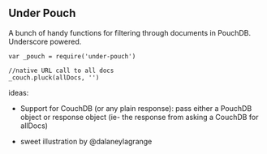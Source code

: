 ##  Under Pouch

A bunch of handy functions for filtering through documents in PouchDB. Underscore powered. 

```
var _pouch = require('under-pouch')

//native URL call to all docs
_couch.pluck(allDocs, '')
```

    
ideas:  
- Support for CouchDB (or any plain response): pass either a PouchDB object or response object (ie- the response from asking a CouchDB for allDocs)

- sweet illustration by @dalaneylagrange
